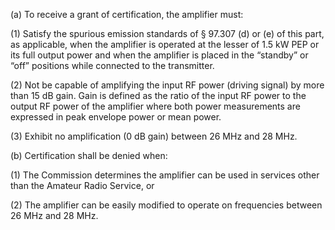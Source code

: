 (a) To receive a grant of certification, the amplifier must:

(1) Satisfy the spurious emission standards of § 97.307 (d) or (e) of this part, as applicable, when the amplifier is operated at the lesser of 1.5 kW PEP or its full output power and when the amplifier is placed in the “standby” or “off” positions while connected to the transmitter.

(2) Not be capable of amplifying the input RF power (driving signal) by more than 15 dB gain. Gain is defined as the ratio of the input RF power to the output RF power of the amplifier where both power measurements are expressed in peak envelope power or mean power.

(3) Exhibit no amplification (0 dB gain) between 26 MHz and 28 MHz.

(b) Certification shall be denied when:

(1) The Commission determines the amplifier can be used in services other than the Amateur Radio Service, or

(2) The amplifier can be easily modified to operate on frequencies between 26 MHz and 28 MHz.


